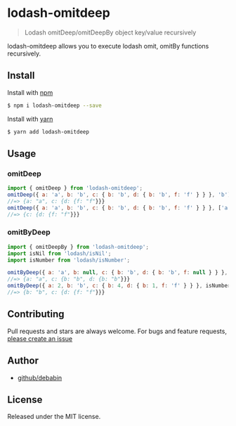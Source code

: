 # lodash-omitdeep

> Lodash omitDeep/omitDeepBy object key/value recursively

lodash-omitdeep allows you to execute lodash omit, omitBy functions recursively.

## Install

Install with [npm](https://www.npmjs.com/)

```sh
$ npm i lodash-omitdeep --save
```

Install with [yarn](https://yarnpkg.com/)

```sh
$ yarn add lodash-omitdeep
```

## Usage

### omitDeep

```js
import { omitDeep } from 'lodash-omitdeep';
omitDeep({ a: 'a', b: 'b', c: { b: 'b', d: { b: 'b', f: 'f' } } }, 'b');
//=> {a: "a", c: {d: {f: "f"}}}
omitDeep({ a: 'a', b: 'b', c: { b: 'b', d: { b: 'b', f: 'f' } } }, ['a', 'b']);
//=> {c: {d: {f: "f"}}}
```

### omitByDeep

```js
import { omitDeepBy } from 'lodash-omitdeep';
import isNil from 'lodash/isNil';
import isNumber from 'lodash/isNumber';

omitByDeep({ a: 'a', b: null, c: { b: 'b', d: { b: 'b', f: null } } }, isNil);
//=> {a: "a", c: {b: "b", d: {b: "b"}}}
omitByDeep({ a: 2, b: 'b', c: { b: 4, d: { b: 1, f: 'f' } } }, isNumber);
//=> {b: "b", c: {d: {f: "f"}}}
```

## Contributing

Pull requests and stars are always welcome. For bugs and feature requests, [please create an issue](https://github.com/debabin/lodash-omitdeep/issues/new)

## Author

- [github/debabin](https://github.com/debabin)

## License

Released under the MIT license.
